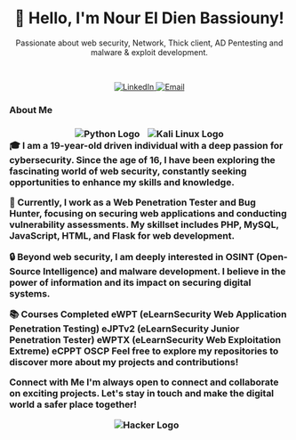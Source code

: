 <div align="center">
  <h1>👋 Hello, I'm Nour El Dien Bassiouny!</h1>
  <p>Passionate about web security, Network, Thick client, AD Pentesting and malware & exploit development.</p>
  <br>
  <p>
    <a href="https://www.linkedin.com/in/nour-el-dien-bassiouny-054674250/">
      <img src="https://img.shields.io/badge/LinkedIn-0077B5?style=for-the-badge&logo=linkedin&logoColor=white" alt="LinkedIn">
    </a>
    <a href="mailto:nourbassuni1@gmail.com">
      <img src="https://img.shields.io/badge/Email-D14836?style=for-the-badge&logo=gmail&logoColor=white" alt="Email">
    </a>
  </p>
</div>
<h3>About Me<h3>
<div align="center">
  <img src="https://img.icons8.com/color/48/000000/python.png" alt="Python Logo" style="margin-right: 10px;">
  <img src="https://img.icons8.com/color/48/000000/kali-linux.png" alt="Kali Linux Logo">
</div>
🎓 I am a 19-year-old driven individual with a deep passion for cybersecurity. Since the age of 16, I have been exploring the fascinating world of web security, constantly seeking opportunities to enhance my skills and knowledge.

💼 Currently, I work as a Web Penetration Tester and Bug Hunter, focusing on securing web applications and conducting vulnerability assessments. My skillset includes PHP, MySQL, JavaScript, HTML, and Flask for web development.

🔒 Beyond web security, I am deeply interested in OSINT (Open-Source Intelligence) and malware development. I believe in the power of information and its impact on securing digital systems.

📚 Courses Completed
eWPT (eLearnSecurity Web Application Penetration Testing)
eJPTv2 (eLearnSecurity Junior Penetration Tester)
eWPTX (eLearnSecurity Web Exploitation Extreme)
eCPPT
OSCP
Feel free to explore my repositories to discover more about my projects and contributions!

Connect with Me
I'm always open to connect and collaborate on exciting projects. Let's stay in touch and make the digital world a safer place together!

<div align="center">
  <img src="https://t3.ftcdn.net/jpg/03/48/49/38/240_F_348493838_88NKq5G4rA3F32WfaqgLfRzY4ilyxazw.jpg" alt="Hacker Logo" style="margin-right: 10px;">

</div>
